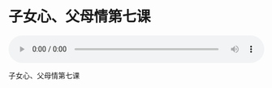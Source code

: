 # 子女心、父母情第七课

<audio style="width: 100%;" preload="false" controls controlslist="nodownload"><source src="//cdn.wechat.edu.pl/audio/mp3/old/25054.mp3" type="audio/mpeg">Your browser does not support the audio element.</audio>


<p>子女心、父母情第七课</p>